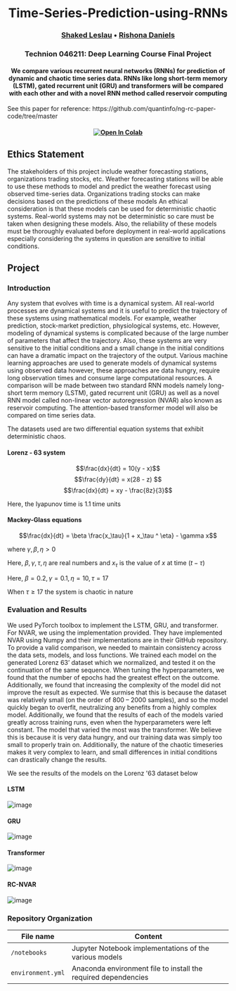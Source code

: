 
<h1 align="center">
  <br>
	Time-Series-Prediction-using-RNNs
  <br>
</h1>
  <h3 align="center">
    <a href="https://github.com/sLeslau">Shaked Leslau</a> •
    <a href="https://github.com/rishonadaniels">Rishona Daniels</a>

  </h3>
<h3 align="center">Technion 046211: Deep Learning Course Final Project

<h4 align="center">We compare various recurrent neural networks (RNNs) for prediction of dynamic and chaotic time series data. RNNs like long short-term memory (LSTM), gated recurrent unit (GRU) and transformers will be compared with each other and with a novel RNN method called reservoir computing</h4>

<p>See this paper for reference: https://github.com/quantinfo/ng-rc-paper-code/tree/master</hp>

<h4 align="center">
    <a href="https://colab.research.google.com/github/sLeslau/Time-Series-Prediction-using-RNNs"><img src="https://colab.research.google.com/assets/colab-badge.svg" alt="Open In Colab"/></a>
</h4>

## Ethics Statement
The stakeholders of this project include weather forecasting stations, organizations trading stocks, etc. 
Weather forecasting stations will be able to use these methods to model and predict the weather forecast using observed time-series data. 
Organizations trading stocks can make decisions based on the predictions of these models 
An ethical consideration is that these models can be used for deterministic chaotic systems. Real-world systems may not be deterministic so care must be taken when designing these models. Also, the reliability of these models must be thoroughly evaluated before deployment in real-world applications especially considering the systems in question are sensitive to initial conditions. 

## Project
### Introduction
Any system that evolves with time is a dynamical system. All real-world processes are dynamical systems and it is useful to predict the trajectory of these systems using mathematical models. For example, weather prediction, stock-market prediction, physiological systems, etc. However, modeling of dynamical systems is complicated because of the large number of parameters that affect the trajectory. Also, these systems are very sensitive to the initial conditions and a small change in the initial conditions can have a dramatic impact on the trajectory of the output.  Various machine learning approaches are used to generate models of dynamical systems using observed data however, these approaches are data hungry, require long observation times and consume large computational resources. 
A comparison will be made between two standard RNN models namely long-short term memory (LSTM), gated recurrent unit (GRU) as well as a novel RNN model called non-linear vector autoregression (NVAR) also known as reservoir computing. The attention-based transformer model will also be compared on time series data. 

The datasets used are two differential equation systems that exhibit deterministic chaos. 
#### Lorenz - 63 system

$$\frac{dx}{dt} = 10(y - x)$$
$$\frac{dy}{dt} = x(28 - z) $$
$$\frac{dx}{dt} = xy - \frac{8z}{3}$$

Here, the lyapunov time is 1.1 time units 

#### Mackey-Glass equations

$$\frac{dx}{dt} = \beta \frac{x_\tau}{1 + x_\tau ^ \eta} - \gamma x$$

where $\gamma, \beta, \eta > 0$

Here, $\beta, \gamma, \tau, \eta$ are real numbers and $x_\tau$ is the value of $x$ at time $(t-\tau)$

Here, $\beta = 0.2, \gamma = 0.1, \eta = 10, \tau = 17$

When $\tau \geq 17$ the system is chaotic in nature

### Evaluation and Results
We used PyTorch toolbox to implement the LSTM, GRU, and transformer. For NVAR, we
using the implementation provided. They have implemented NVAR using Numpy and
their implementations are in their GitHub repository. To provide a valid comparison, we
needed to maintain consistency across the data sets, models, and loss functions. We trained
each model on the generated Lorenz 63’ dataset which we normalized, and tested it on the
continuation of the same sequence.
When tuning the hyperparameters, we found that the number of epochs had the greatest
effect on the outcome. Additionally, we found that increasing the complexity of the model
did not improve the result as expected. We surmise that this is because the dataset was
relatively small (on the order of 800 – 2000 samples), and so the model quickly began to
overfit, neutralizing any benefits from a highly complex model. Additionally, we found
that the results of each of the models varied greatly across training runs, even when the
hyperparameters were left constant. The model that varied the most was the transformer. We
believe this is because it is very data hungry, and our training data was simply too small to
properly train on. Additionally, the nature of the chaotic timeseries makes it very complex to
learn, and small differences in initial conditions can drastically change the results.

We see the results of the models on the Lorenz '63 dataset below
#### LSTM
![image](https://github.com/sLeslau/Time-Series-Prediction-using-RNNs/assets/64160899/bfd46df1-8d9a-44a1-948f-de81312c47de)

#### GRU
![image](https://github.com/sLeslau/Time-Series-Prediction-using-RNNs/assets/64160899/3695b069-b327-4f04-807c-26676dea80f8)

#### Transformer
![image](https://github.com/sLeslau/Time-Series-Prediction-using-RNNs/assets/64160899/38e0a22a-40fc-4a4d-b931-1e1858cbb2d1)

#### RC-NVAR
![image](https://github.com/sLeslau/Time-Series-Prediction-using-RNNs/assets/64160899/761987db-eebf-4fc3-8f3a-115fc906f4e4)

### Repository Organization

| File name                                            | Content                                                                                     |
|------------------------------------------------------|---------------------------------------------------------------------------------------------|
| `/notebooks`                                         | Jupyter Notebook implementations of the various models                                      |
| `environment.yml`                                    | Anaconda environment file to install the required dependencies                              |
